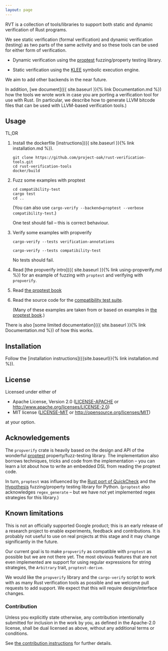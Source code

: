 ```yaml
---
layout: page
---
```


RVT is a collection of tools/libraries to support both static
and dynamic verification of Rust programs.

We see static verification (formal verification) and dynamic verification
(testing) as two parts of the same activity and so these tools can be used for
either form of verification.

- Dynamic verification using the
  [proptest](https://github.com/AltSysrq/proptest)
  fuzzing/property testing library.

- Static verification using the
  [KLEE](http://klee.github.io/)
  symbolic execution engine.

We aim to add other backends in the near future.

In addition, [we document]({{ site.baseurl }}{% link Documentation.md %}) how the tools we wrote work
in case you are porting a verification tool for use with Rust.
(In particular, we describe how to generate LLVM bitcode files that can
be used with LLVM-based verification tools.)


## Usage

TL;DR

1. Install the dockerfile [instructions]({{ site.baseurl }}{% link installation.md %}).

    ``` shell
    git clone https://github.com/project-oak/rust-verification-tools.git
    cd rust-verification-tools
    docker/build
    ```

2. Fuzz some examples with proptest

   ```
   cd compatibility-test
   cargo test
   cd ..
   ```

   (You can also use
   `cargo-verify --backend=proptest --verbose compatibility-test`.)

   One test should fail – this is correct behaviour.

3. Verify some examples with propverify

   `cargo-verify --tests verification-annotations`

   `cargo-verify --tests compatibility-test`

   No tests should fail.

4. Read [the propverify intro]({{ site.baseurl }}{% link using-propverify.md %}) for an example
   of fuzzing with `proptest` and verifying with `propverify`.

5. Read [the proptest book](https://altsysrq.github.io/proptest-book/intro.html)

6. Read the source code for the [compatibility test suite][compatibility-test].

   (Many of these examples are taken from or based on examples in
   [the proptest book](https://altsysrq.github.io/proptest-book/intro.html).)

There is also [some limited documentation]({{ site.baseurl }}{% link Documentation.md %}) of how this works.


## Installation

Follow the [installation instructions]({{site.baseurl}}{% link installation.md %}).


## License

Licensed under either of

- Apache License, Version 2.0 ([LICENSE-APACHE][LICENSE-APACHE] or
  http://www.apache.org/licenses/LICENSE-2.0)
- MIT license ([LICENSE-MIT][LICENSE-MIT] or
  http://opensource.org/licenses/MIT)

at your option.


## Acknowledgements

The `propverify` crate is heavily based on the design and API of the wonderful
[proptest](https://github.com/AltSysrq/proptest)
property/fuzz-testing library.
The implementation also borrows techniques, tricks and code
from the implementation – you can learn a lot about how to write
an embedded DSL from reading the proptest code.

In turn, `proptest` was influenced by
the [Rust port of QuickCheck](https://github.com/burntsushi/quickcheck)
and
the [Hypothesis](https://hypothesis.works/) fuzzing/property testing library for Python.
(`proptest` also acknowledges `regex_generate` – but we have not yet implemented
regex strategies for this library.)


## Known limitations

This is not an officially supported Google product;
this is an early release of a research project
to enable experiments, feedback and contributions.
It is probably not useful to use on real projects at this stage
and it may change significantly in the future.

Our current goal is to make `propverify` as compatible with
`proptest` as possible but we are not there yet.
The most obvious features that are not even implemented are
support for
using regular expressions for string strategies,
the `Arbitrary` trait,
`proptest-derive`.

We would like the `propverify` library and the `cargo-verify` script
to work with as many Rust verification tools as possible
and we welcome pull requests to add support.
We expect that this will require design/interface changes.


### Contribution

Unless you explicitly state otherwise, any contribution intentionally
submitted for inclusion in the
work by you, as defined in the Apache-2.0 license, shall be dual licensed as
above, without any
additional terms or conditions.

See [the contribution instructions][CONTRIBUTING] for further details.

[git repo]: https://github.com/project-oak/rust-verification-tools/
[LICENSE-APACHE]: https://github.com/project-oak/rust-verification-tools/blob/main/LICENSE-APACHE
[LICENSE-MIT]: https://github.com/project-oak/rust-verification-tools/blob/main/LICENSE-MIT
[CONTRIBUTING]: https://github.com/project-oak/rust-verification-tools/blob/main/CONTRIBUTING.md
[compatibility-test]: https://github.com/project-oak/rust-verification-tools/blob/main/compatibility-test/src
